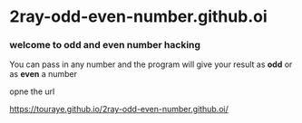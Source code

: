 # 2ray-odd-even-number.github.oi



### welcome to odd and even number hacking

You can pass in any number and the program will give your result as **odd** or as **even** a number

opne the url  

https://touraye.github.io/2ray-odd-even-number.github.oi/
